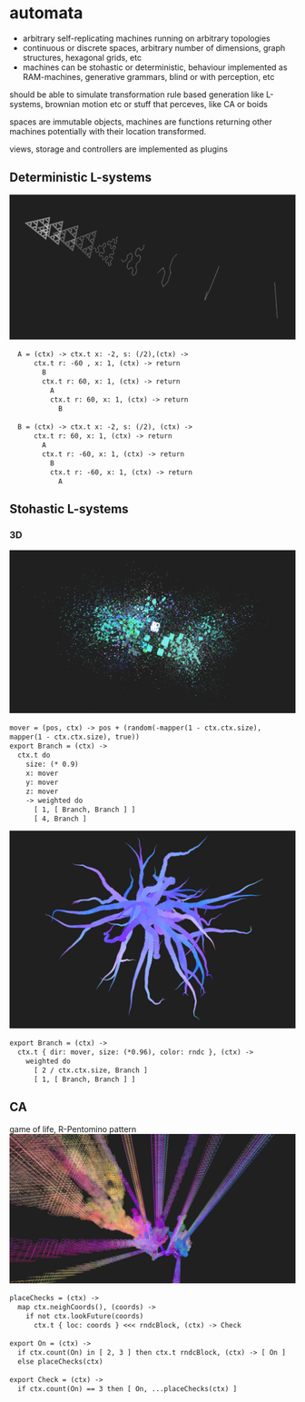 # automata

* arbitrary self-replicating machines running on arbitrary topologies
* continuous or discrete spaces, arbitrary number of dimensions, graph structures, hexagonal grids, etc
* machines can be stohastic or deterministic, behaviour implemented as RAM-machines, generative grammars, blind or with perception, etc 
 
should be able to simulate transformation rule based generation like L-systems, brownian motion etc or stuff that perceves, like CA or boids

spaces are immutable objects, machines are functions returning other machines potentially with their location transformed.

views, storage and controllers are implemented as plugins

## Deterministic L-systems
![s3d](samples/s3d.jpg)
```livescript
  A = (ctx) -> ctx.t x: -2, s: (/2),(ctx) ->
      ctx.t r: -60 , x: 1, (ctx) -> return
        B
        ctx.t r: 60, x: 1, (ctx) -> return
          A
          ctx.t r: 60, x: 1, (ctx) -> return
            B

  B = (ctx) -> ctx.t x: -2, s: (/2), (ctx) ->
      ctx.t r: 60, x: 1, (ctx) -> return
        A
        ctx.t r: -60, x: 1, (ctx) -> return
          B
          ctx.t r: -60, x: 1, (ctx) -> return
            A
```            

## Stohastic L-systems
### 3D
![splash](samples/splash.jpg)
```livescript
mover = (pos, ctx) -> pos + (random(-mapper(1 - ctx.ctx.size), mapper(1 - ctx.ctx.size), true))
export Branch = (ctx) ->
  ctx.t do
    size: (* 0.9)
    x: mover
    y: mover
    z: mover
    -> weighted do
      [ 1, [ Branch, Branch ] ]
      [ 4, Branch ]
```

![tree3d](samples/tree3d.jpg)

```livescript
export Branch = (ctx) ->
  ctx.t { dir: mover, size: (*0.96), color: rndc }, (ctx) ->
    weighted do
      [ 2 / ctx.ctx.size, Branch ]
      [ 1, [ Branch, Branch ] ]
```

## CA
game of life, R-Pentomino pattern
![gol](samples/gol.jpg)

```livescript
placeChecks = (ctx) ->
  map ctx.neighCoords(), (coords) ->
    if not ctx.lookFuture(coords)
      ctx.t { loc: coords } <<< rndcBlock, (ctx) -> Check

export On = (ctx) ->
  if ctx.count(On) in [ 2, 3 ] then ctx.t rndcBlock, (ctx) -> [ On ]
  else placeChecks(ctx)
      
export Check = (ctx) ->
  if ctx.count(On) == 3 then [ On, ...placeChecks(ctx) ]
```
